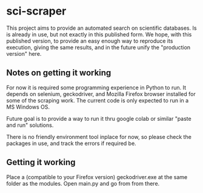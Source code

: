 # sci-scraper
This project aims to provide an automated search on scientific databases. Is is already in use, but not exactly in this published form.
We hope, with this published version, to provide an easy enough way to reproduce its execution, giving the same results, and in the future unify the "production version" here.

## Notes on getting it working
For now it is required some programming experience in Python to run. It depends on selenium, geckodriver, and Mozilla Firefox browser installed for some of the scraping work. The current code is only expected to run in a MS Windows OS.

Future goal is to provide a way to run it thru google colab or similar "paste and run" solutions.

There is no friendly environment tool inplace for now, so please check the packages in use, and track the errors if required be.

## Getting it working
Place a (compatible to your Firefox version) geckodriver.exe at the same folder as the modules.
Open main.py and go from from there.
